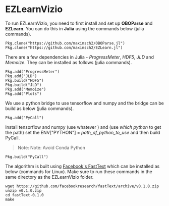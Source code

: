 # EZLearnVizio

To run EZLearnVizio, you need to first install and set up **OBOParse** and **EZLearn**. You can do this in **Julia** using the commands below (julia commands).

```
Pkg.clone("https://github.com/maximsch2/OBOParse.jl")
Pkg.clone("https://github.com/maximsch2/EZLearn.jl")
```

There are a few dependencies in Julia - *ProgressMeter*, *HDF5*, *JLD* and *Memoize*. They can be installed as follows (julia commands).

```
Pkg.add("ProgressMeter")
Pkg.add("JLD")
Pkg.build("HDF5")
Pkg.build("JLD")
Pkg.add("Memoize")
Pkg.add("Plots")
```

We use a python bridge to use tensorflow and numpy and the bridge can be build as below (julia commands).

```
Pkg.add("PyCall")
```

Install tensorflow and numpy (use whatever ) and (use *which python* to get the path) set the ENV["PYTHON"] = *path_of_python_to_use* and then build PyCall.

> Note: Note: Avoid Conda Python

```
Pkg.build("PyCall")
```

The algorithm is built using [Facebook's FastText](https://github.com/facebookresearch/fastText) which can be installed as below (commands for Linux). Make sure to run these commands in the same directory as the EZLearnVizio folder.

```
wget https://github.com/facebookresearch/fastText/archive/v0.1.0.zip
unzip v0.1.0.zip
cd fastText-0.1.0
make
```
